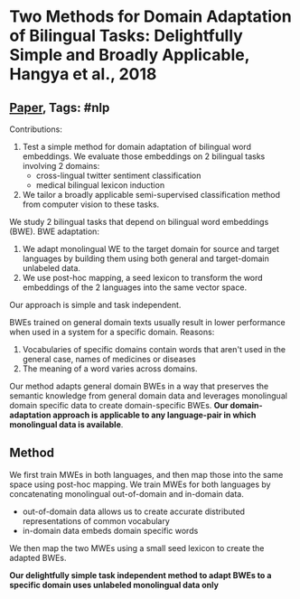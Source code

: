 # Two Methods for Domain Adaptation of Bilingual Tasks: Delightfully Simple and Broadly Applicable, Hangya et al., 2018

## [Paper](https://www.aclweb.org/anthology/P18-1075/), Tags: \#nlp

Contributions:

1. Test a simple method for domain adaptation of bilingual word embeddings. We evaluate those embeddings on 2 bilingual tasks involving 2 domains:
    * cross-lingual twitter sentiment classification
    * medical bilingual lexicon induction
2. We tailor a broadly applicable semi-supervised classification method from computer vision to these tasks.

We study 2 bilingual tasks that depend on bilingual word embeddings (BWE). BWE adaptation:

1. We adapt monolingual WE to the target domain for source and target languages by building them using both general and target-domain unlabeled data.
2. We use post-hoc mapping, a seed lexicon to transform the word embeddings of the 2 languages into the same vector space.

Our approach is simple and task independent.

BWEs trained on general domain texts usually result in lower performance when used in a system for a specific domain. Reasons:

1. Vocabularies of specific domains contain words that aren't used in the general case, names of medicines or diseases
2. The meaning of a word varies across domains.

Our method adapts general domain BWEs in a way that preserves the semantic knowledge from general domain data and leverages monolingual domain specific data to create domain-specific BWEs. **Our domain-adaptation approach is applicable to any language-pair in which monolingual data is available**.

## Method

We first train MWEs in both languages, and then map those into the same space using post-hoc mapping. We train MWEs for both languages by concatenating monolingual out-of-domain and in-domain data.

* out-of-domain data allows us to create accurate distributed representations of common vocabulary
* in-domain data embeds domain specific words

We then map the two MWEs using a small seed lexicon to create the adapted BWEs.

**Our delightfully simple task independent method to adapt BWEs to a specific domain uses unlabeled monolingual data only**
